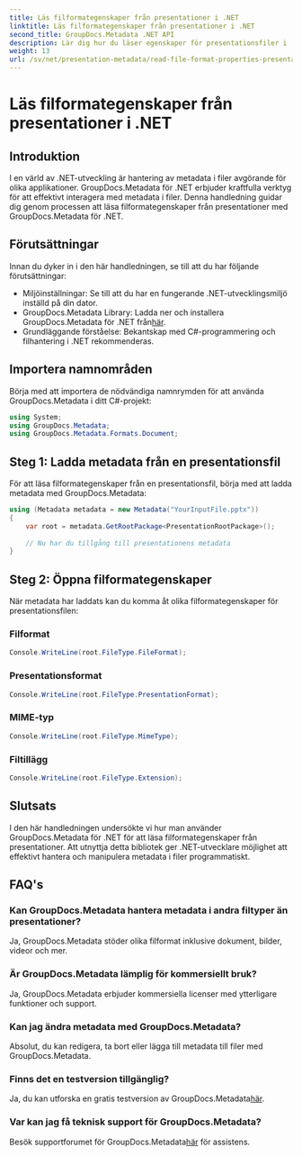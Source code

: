 ```yaml
---
title: Läs filformategenskaper från presentationer i .NET
linktitle: Läs filformategenskaper från presentationer i .NET
second_title: GroupDocs.Metadata .NET API
description: Lär dig hur du läser egenskaper för presentationsfiler i .NET med GroupDocs.Metadata. Få åtkomst till filformatdetaljer programmatiskt.
weight: 13
url: /sv/net/presentation-metadata/read-file-format-properties-presentations/
---
```


# Läs filformategenskaper från presentationer i .NET

## Introduktion
I en värld av .NET-utveckling är hantering av metadata i filer avgörande för olika applikationer. GroupDocs.Metadata för .NET erbjuder kraftfulla verktyg för att effektivt interagera med metadata i filer. Denna handledning guidar dig genom processen att läsa filformategenskaper från presentationer med GroupDocs.Metadata för .NET.
## Förutsättningar
Innan du dyker in i den här handledningen, se till att du har följande förutsättningar:
- Miljöinställningar: Se till att du har en fungerande .NET-utvecklingsmiljö inställd på din dator.
-  GroupDocs.Metadata Library: Ladda ner och installera GroupDocs.Metadata för .NET från[här](https://releases.groupdocs.com/metadata/net/).
- Grundläggande förståelse: Bekantskap med C#-programmering och filhantering i .NET rekommenderas.

## Importera namnområden
Börja med att importera de nödvändiga namnrymden för att använda GroupDocs.Metadata i ditt C#-projekt:
```csharp
using System;
using GroupDocs.Metadata;
using GroupDocs.Metadata.Formats.Document;
```
## Steg 1: Ladda metadata från en presentationsfil
För att läsa filformategenskaper från en presentationsfil, börja med att ladda metadata med GroupDocs.Metadata:
```csharp
using (Metadata metadata = new Metadata("YourInputFile.pptx"))
{
    var root = metadata.GetRootPackage<PresentationRootPackage>();
    
    // Nu har du tillgång till presentationens metadata
}
```
## Steg 2: Öppna filformategenskaper
När metadata har laddats kan du komma åt olika filformategenskaper för presentationsfilen:
### Filformat
```csharp
Console.WriteLine(root.FileType.FileFormat);
```
### Presentationsformat
```csharp
Console.WriteLine(root.FileType.PresentationFormat);
```
### MIME-typ
```csharp
Console.WriteLine(root.FileType.MimeType);
```
### Filtillägg
```csharp
Console.WriteLine(root.FileType.Extension);
```

## Slutsats
I den här handledningen undersökte vi hur man använder GroupDocs.Metadata för .NET för att läsa filformategenskaper från presentationer. Att utnyttja detta bibliotek ger .NET-utvecklare möjlighet att effektivt hantera och manipulera metadata i filer programmatiskt.

## FAQ's
### Kan GroupDocs.Metadata hantera metadata i andra filtyper än presentationer?
Ja, GroupDocs.Metadata stöder olika filformat inklusive dokument, bilder, videor och mer.
### Är GroupDocs.Metadata lämplig för kommersiellt bruk?
Ja, GroupDocs.Metadata erbjuder kommersiella licenser med ytterligare funktioner och support.
### Kan jag ändra metadata med GroupDocs.Metadata?
Absolut, du kan redigera, ta bort eller lägga till metadata till filer med GroupDocs.Metadata.
### Finns det en testversion tillgänglig?
 Ja, du kan utforska en gratis testversion av GroupDocs.Metadata[här](https://releases.groupdocs.com/).
### Var kan jag få teknisk support för GroupDocs.Metadata?
 Besök supportforumet för GroupDocs.Metadata[här](https://forum.groupdocs.com/c/metadata/14) för assistens.